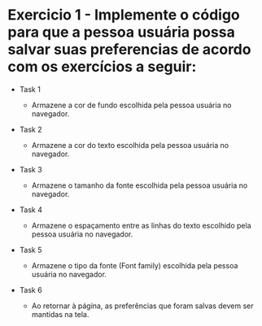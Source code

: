 # Exercicio 1 - Implemente o código para que a pessoa usuária possa salvar suas preferencias de acordo com os exercícios a seguir:

- Task 1
    - Armazene a cor de fundo escolhida pela pessoa usuária no navegador.

- Task 2
    - Armazene a cor do texto escolhida pela pessoa usuária no navegador.
 
- Task 3
    - Armazene o tamanho da fonte escolhida pela pessoa usuária no navegador.
 
- Task 4
    - Armazene o espaçamento entre as linhas do texto escolhido pela pessoa usuária no navegador.
 
- Task 5
    - Armazene o tipo da fonte (Font family) escolhida pela pessoa usuária no navegador.
 
- Task 6
    - Ao retornar à página, as preferências que foram salvas devem ser mantidas na tela.

